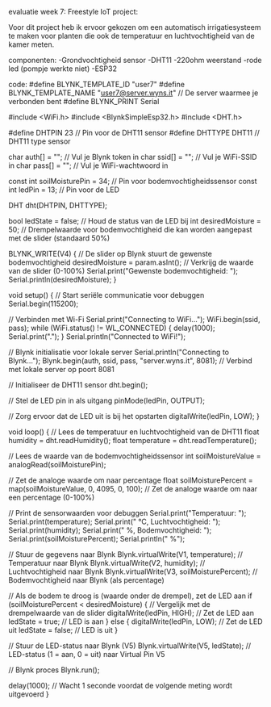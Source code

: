 evaluatie week 7: Freestyle IoT project:

Voor dit project heb ik ervoor gekozen om een automatisch irrigatiesysteem te maken voor planten die ook de temperatuur en luchtvochtigheid van de kamer meten.

componenten: 
-Grondvochtigheid sensor
-DHT11
-220ohm weerstand
-rode led (pompje werkte niet)
-ESP32

code:
#define BLYNK_TEMPLATE_ID "user7"
#define BLYNK_TEMPLATE_NAME "user7@server.wyns.it" // De server waarmee je verbonden bent
#define BLYNK_PRINT Serial

#include <WiFi.h>
#include <BlynkSimpleEsp32.h>
#include <DHT.h>

#define DHTPIN 23         // Pin voor de DHT11 sensor
#define DHTTYPE DHT11     // DHT11 type sensor

char auth[] = ""; // Vul je Blynk token in
char ssid[] = ""; // Vul je WiFi-SSID in
char pass[] = ""; // Vul je WiFi-wachtwoord in

const int soilMoisturePin = 34;  // Pin voor bodemvochtigheidssensor
const int ledPin = 13;           // Pin voor de LED

DHT dht(DHTPIN, DHTTYPE);

bool ledState = false; // Houd de status van de LED bij
int desiredMoisture = 50; // Drempelwaarde voor bodemvochtigheid die kan worden aangepast met de slider (standaard 50%)

BLYNK_WRITE(V4) { // De slider op Blynk stuurt de gewenste bodemvochtigheid
  desiredMoisture = param.asInt();  // Verkrijg de waarde van de slider (0-100%)
  Serial.print("Gewenste bodemvochtigheid: ");
  Serial.println(desiredMoisture);
}

void setup() {
  // Start seriële communicatie voor debuggen
  Serial.begin(115200);
  
  // Verbinden met Wi-Fi
  Serial.print("Connecting to WiFi...");
  WiFi.begin(ssid, pass);
  while (WiFi.status() != WL_CONNECTED) {
    delay(1000);
    Serial.print(".");
  }
  Serial.println("Connected to WiFi!");

  // Blynk initialisatie voor lokale server
  Serial.println("Connecting to Blynk...");
  Blynk.begin(auth, ssid, pass, "server.wyns.it", 8081); // Verbind met lokale server op poort 8081
  
  // Initialiseer de DHT11 sensor
  dht.begin();
  
  // Stel de LED pin in als uitgang
  pinMode(ledPin, OUTPUT);
  
  // Zorg ervoor dat de LED uit is bij het opstarten
  digitalWrite(ledPin, LOW);
}

void loop() {
  // Lees de temperatuur en luchtvochtigheid van de DHT11
  float humidity = dht.readHumidity();
  float temperature = dht.readTemperature();
  
  // Lees de waarde van de bodemvochtigheidssensor
  int soilMoistureValue = analogRead(soilMoisturePin);
  
  // Zet de analoge waarde om naar percentage
  float soilMoisturePercent = map(soilMoistureValue, 0, 4095, 0, 100); // Zet de analoge waarde om naar een percentage (0-100%)
  
  // Print de sensorwaarden voor debuggen
  Serial.print("Temperatuur: ");
  Serial.print(temperature);
  Serial.print(" °C, Luchtvochtigheid: ");
  Serial.print(humidity);
  Serial.print(" %, Bodemvochtigheid: ");
  Serial.print(soilMoisturePercent);
  Serial.println(" %");
  
  // Stuur de gegevens naar Blynk
  Blynk.virtualWrite(V1, temperature);  // Temperatuur naar Blynk
  Blynk.virtualWrite(V2, humidity);     // Luchtvochtigheid naar Blynk
  Blynk.virtualWrite(V3, soilMoisturePercent); // Bodemvochtigheid naar Blynk (als percentage)
  
  // Als de bodem te droog is (waarde onder de drempel), zet de LED aan
  if (soilMoisturePercent < desiredMoisture) {  // Vergelijk met de drempelwaarde van de slider
    digitalWrite(ledPin, HIGH); // Zet de LED aan
    ledState = true; // LED is aan
  } else {
    digitalWrite(ledPin, LOW); // Zet de LED uit
    ledState = false; // LED is uit
  }

  // Stuur de LED-status naar Blynk (V5)
  Blynk.virtualWrite(V5, ledState);  // LED-status (1 = aan, 0 = uit) naar Virtual Pin V5

  // Blynk proces
  Blynk.run();
  
  delay(1000); // Wacht 1 seconde voordat de volgende meting wordt uitgevoerd
} 
